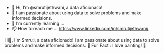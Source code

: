 - 👋 Hi, I’m @smrutijethwani, a data aficionado!
- 👀 I am passionate about using data to solve problems and make informed decisions.
- 🌱 I’m currently learning ...
- 📫 How to reach me ... https://www.linkedin.com/in/smrutijethwani/


Hi👋, I'm Smruti, a data aficionado! I am passionate about using data to solve problems and make informed decisions. 🚀 Fun Fact : I love painting! 🎨
<!---
smrutijethwani/smrutijethwani is a ✨ special ✨ repository because its `README.md` (this file) appears on your GitHub profile.
You can click the Preview link to take a look at your changes.
--->
